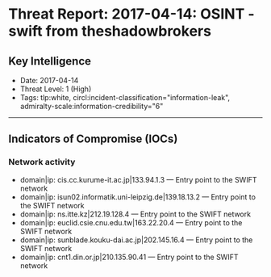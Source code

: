 # Threat Report: 2017-04-14: OSINT - swift from theshadowbrokers


## Key Intelligence
* Date: 2017-04-14
* Threat Level: 1 (High)
* Tags: tlp:white, circl:incident-classification="information-leak", admiralty-scale:information-credibility="6"

---

## Indicators of Compromise (IOCs)
### Network activity
* domain|ip: cis.cc.kurume-it.ac.jp|133.94.1.3 — Entry point to the SWIFT network
* domain|ip: isun02.informatik.uni-leipzig.de|139.18.13.2 — Entry point to the SWIFT network
* domain|ip: ns.itte.kz|212.19.128.4 — Entry point to the SWIFT network
* domain|ip: euclid.csie.cnu.edu.tw|163.22.20.4 — Entry point to the SWIFT network
* domain|ip: sunblade.kouku-dai.ac.jp|202.145.16.4 — Entry point to the SWIFT network
* domain|ip: cnt1.din.or.jp|210.135.90.41 — Entry point to the SWIFT network
